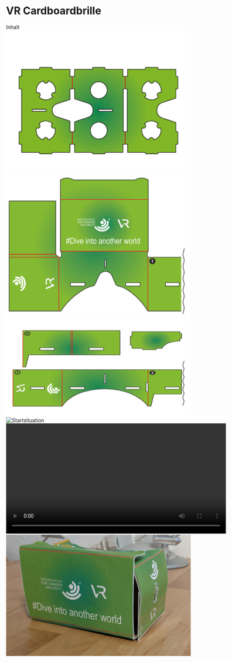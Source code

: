 # VR Cardboardbrille

Inhalt
<img src="img/hfu-vr_1.png" alt="Design" width="600px">
<img src="img/hfu-vr_2.png" alt="Design" width="600px">
<img src="img/hfu-vr_3.png" alt="Design" width="600px">
<img src="img/cardboard_start.jpg" alt="Startsituation" width="600px">
<video width="600px" controls>
  <source src="img/Cardboardbasteln_komprimiert.mp4" type="video/mp4">
</video>
<img src="img/Cardboard_fertig.png" alt="fertige Cardboardbrille" width="600px">
